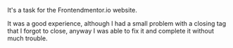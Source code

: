 It's a task for the Frontendmentor.io website.


It was a good experience, although I had a small problem with a closing tag that I forgot to close, anyway I was able to fix it and complete it without much trouble.